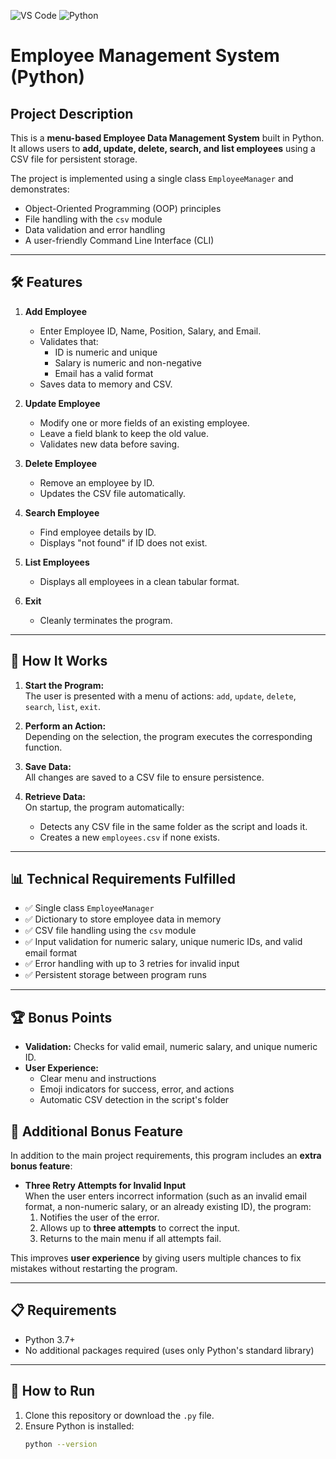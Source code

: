 ![VS Code](https://img.shields.io/badge/IDE-Visual%20Studio%20Code-blue?logo=visualstudiocode)
![Python](https://img.shields.io/badge/Python-3.10-yellow?logo=python)


# Employee Management System (Python)

##  Project Description
This is a **menu-based Employee Data Management System** built in Python.  
It allows users to **add, update, delete, search, and list employees** using a CSV file for persistent storage.

The project is implemented using a single class `EmployeeManager` and demonstrates:
- Object-Oriented Programming (OOP) principles
- File handling with the `csv` module
- Data validation and error handling
- A user-friendly Command Line Interface (CLI)

---

## 🛠 Features
1. **Add Employee**
   - Enter Employee ID, Name, Position, Salary, and Email.
   - Validates that:
     - ID is numeric and unique
     - Salary is numeric and non-negative
     - Email has a valid format
   - Saves data to memory and CSV.

2. **Update Employee**
   - Modify one or more fields of an existing employee.
   - Leave a field blank to keep the old value.
   - Validates new data before saving.

3. **Delete Employee**
   - Remove an employee by ID.
   - Updates the CSV file automatically.

4. **Search Employee**
   - Find employee details by ID.
   - Displays "not found" if ID does not exist.

5. **List Employees**
   - Displays all employees in a clean tabular format.

6. **Exit**
   - Cleanly terminates the program.

---

## 📂 How It Works
1. **Start the Program:**  
   The user is presented with a menu of actions: `add`, `update`, `delete`, `search`, `list`, `exit`.

2. **Perform an Action:**  
   Depending on the selection, the program executes the corresponding function.

3. **Save Data:**  
   All changes are saved to a CSV file to ensure persistence.

4. **Retrieve Data:**  
   On startup, the program automatically:
   - Detects any CSV file in the same folder as the script and loads it.
   - Creates a new `employees.csv` if none exists.

---

## 📊 Technical Requirements Fulfilled
- ✅ Single class `EmployeeManager`
- ✅ Dictionary to store employee data in memory
- ✅ CSV file handling using the `csv` module
- ✅ Input validation for numeric salary, unique numeric IDs, and valid email format
- ✅ Error handling with up to 3 retries for invalid input
- ✅ Persistent storage between program runs

---

## 🏆 Bonus Points
- **Validation:** Checks for valid email, numeric salary, and unique numeric ID.  
- **User Experience:**  
  - Clear menu and instructions  
  - Emoji indicators for success, error, and actions  
  - Automatic CSV detection in the script's folder
## 🎯 Additional Bonus Feature
In addition to the main project requirements, this program includes an **extra bonus feature**:

- **Three Retry Attempts for Invalid Input**  
  When the user enters incorrect information (such as an invalid email format, a non-numeric salary, or an already existing ID), the program:
  1. Notifies the user of the error.
  2. Allows up to **three attempts** to correct the input.
  3. Returns to the main menu if all attempts fail.

This improves **user experience** by giving users multiple chances to fix mistakes without restarting the program.

---

## 📋 Requirements
- Python 3.7+
- No additional packages required (uses only Python's standard library)

---

## 🚀 How to Run
1. Clone this repository or download the `.py` file.
2. Ensure Python is installed:
   ```bash
   python --version
